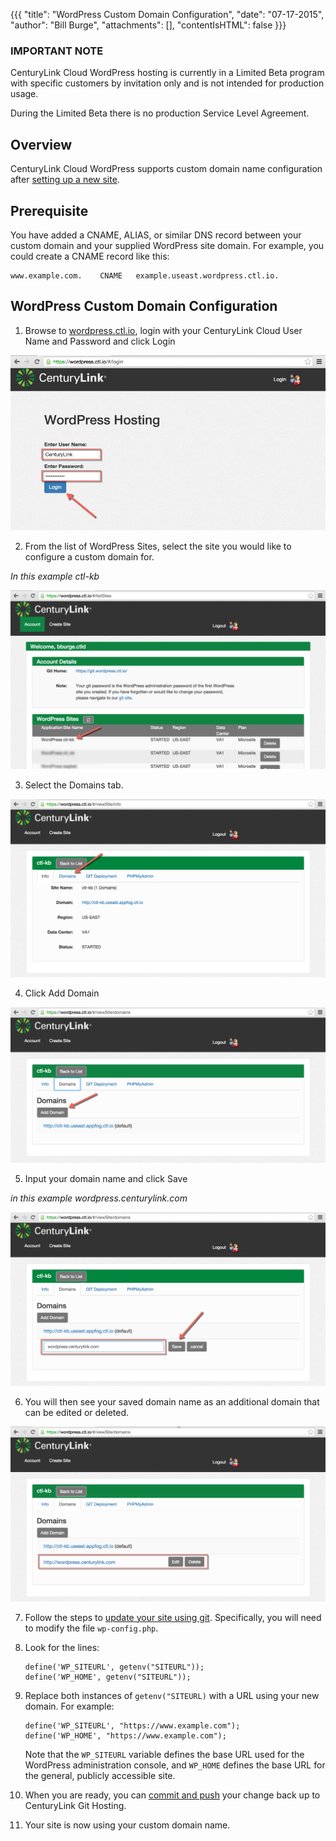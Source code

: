 {{{
  "title": "WordPress Custom Domain Configuration",
  "date": "07-17-2015",
  "author": "Bill Burge",
  "attachments": [],
  "contentIsHTML": false
}}}

### IMPORTANT NOTE

CenturyLink Cloud WordPress hosting is currently in a Limited Beta program with specific customers by invitation only and is not intended for production usage.

During the Limited Beta there is no production Service Level Agreement.

## Overview
CenturyLink Cloud WordPress supports custom domain name configuration after [setting up a new site](getting-started-with-wordpress-as-a-service.md).

## Prerequisite

You have added a CNAME, ALIAS, or similar DNS record between your custom domain and your supplied WordPress site
domain. For example, you could create a CNAME record like this:

```
www.example.com.    CNAME   example.useast.wordpress.ctl.io.
```

## WordPress Custom Domain Configuration

1. Browse to [wordpress.ctl.io](https://wordpress.ctl.io), login with your CenturyLink Cloud User Name and Password and click Login

  ![](../images/wp_custom_domain_configuration/wp_custom_domain_configuration_01.png)

2. From the list of WordPress Sites, select the site you would like to configure a custom domain for.

  _In this example ctl-kb_

  ![](../images/wp_custom_domain_configuration/wp_custom_domain_configuration_02.png)

3. Select the Domains tab.

  ![](../images/wp_custom_domain_configuration/wp_custom_domain_configuration_03.png)

4. Click Add Domain

  ![](../images/wp_custom_domain_configuration/wp_custom_domain_configuration_04.png)

5. Input your domain name and click Save

  _in this example wordpress.centurylink.com_

  ![](../images/wp_custom_domain_configuration/wp_custom_domain_configuration_05.png)

6. You will then see your saved domain name as an additional domain that can be edited or deleted.

  ![](../images/wp_custom_domain_configuration/wp_custom_domain_configuration_06.png)

7. Follow the steps to [update your site using git](wordPress-site-updates-with-git.md). Specifically, you will
   need to modify the file `wp-config.php`.
8. Look for the lines:

   ```
   define('WP_SITEURL', getenv("SITEURL"));
   define('WP_HOME', getenv("SITEURL"));
   ```

9. Replace both instances of `getenv("SITEURL)` with a URL using your new domain. For example:

   ```
   define('WP_SITEURL', "https://www.example.com");
   define('WP_HOME', "https://www.example.com");
   ```

   Note that the `WP_SITEURL` variable defines the base URL used for the WordPress administration console, and
   `WP_HOME` defines the base URL for the general, publicly accessible site.
10. When you are ready, you can [commit and push](wordPress-site-updates-with-git.md) your change back up to CenturyLink
    Git Hosting.
11. Your site is now using your custom domain name.
